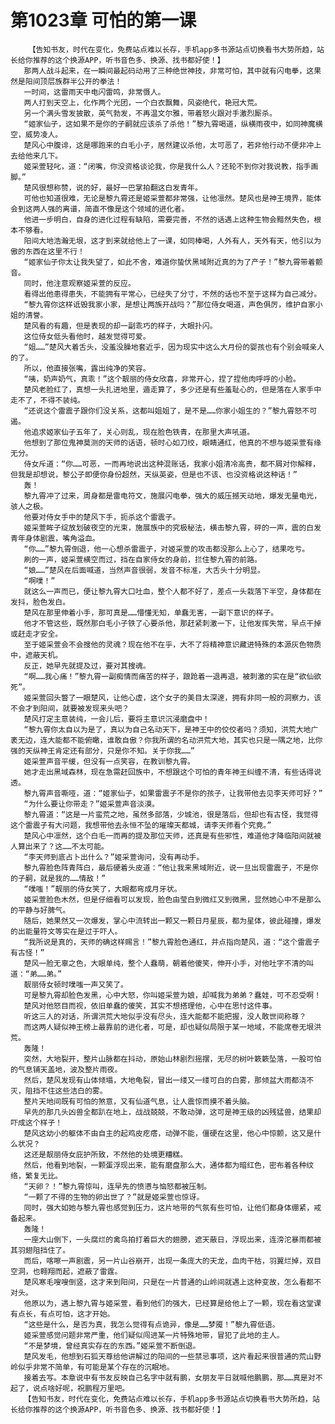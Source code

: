 # 第1023章 可怕的第一课
        【告知书友，时代在变化，免费站点难以长存，手机app多书源站点切换看书大势所趋，站长给你推荐的这个换源APP，听书音色多、换源、找书都好使！】
       那两人战斗起来，在一瞬间最起码动用了三种绝世神技，非常可怕，其中就有闪电拳，这果然是阳间顶层族群半公开的拳法！
       一时间，这雷雨天中电闪雷鸣，非常慑人。
       两人打到天空上，化作两个光团，一个白衣飘舞，风姿绝代，艳冠大荒。
       另一个满头雪发披散，英气勃发，不再温文尔雅，带着怒火跟对手激烈厮杀。
       “姬家仙子，这如果不是你的子嗣就应该杀了杀他！”黎九霄喝道，纵横雨夜中，如同神魔横空，威势凌人。
       楚风心中腹诽，这是哪跑来的白毛小子，居然建议杀他，太可恶了，若非他行动不便非冲上去给他来几下。
       姬采萱轻叱，道：“闭嘴，你没资格谈论我，你是我什么人？还轮不到你对我说教，指手画脚。”
       楚风很想称赞，说的好，最好一巴掌拍翻这白发青年。
       可他也知道很难，无论是黎九霄还是姬采萱都非常强，让他凛然。楚风也是神王境界，能体会到这两人强的离谱，简直不像是这个领域的进化者。
       他进一步明白，自身的进化过程有缺陷，需要完善，不然的话遇上这种生物会黯然失色，根本不够看。
       阳间大地浩瀚无垠，这才到来就给他上了一课，如同棒喝，人外有人，天外有天，他引以为傲的东西在这里不行！
       “姬家仙子你太让我失望了，如此不舍，难道你蛰伏黑域附近真的为了产子！”黎九霄带着颤音。
       同时，他注意观察姬采萱的反应。
       看得出他患得患失，不能拥有平常心，已经失了分寸，不然的话也不至于这样为自己减分。
       “黎九霄你这样诋毁我家小家，是想让两族开战吗？”那位侍女喝道，声色俱厉，维护自家小姐的清誉。
       楚风看的有趣，但是表现的却一副乖巧的样子，大眼扑闪。
       这位侍女低头看他时，越发觉得可爱。
       “姐……”楚风大着舌头，没羞没臊地套近乎，因为现实中这么大月份的婴孩也有个别会喊亲人的了。
       所以，他直接张嘴，露出纯净的笑容。
       “咦，奶声奶气，真乖！”这个靓丽的侍女欣喜，非常开心，捏了捏他肉呼呼的小脸。
       楚风老脸红了，真想一头扎进地里，遁走算了，多少还是有些羞耻心的，但是落在人家手中走不了，不得不装纯。
       “还说这个雷震子跟你们没关系，这都叫姐姐了，是不是……你家小姐生的？”黎九霄怒不可遏。
       他追求姬家仙子五年了，关心则乱，现在脸色铁青，在那里大声吼道。
       他想到了那位鬼神莫测的天师的话语，顿时心如刀绞，眼睛通红，他真的不想与姬采萱有缘无分。
       侍女斥道：“你……可恶，一而再地说出这种混账话，我家小姐清冷高贵，都不屑对你解释，但我是却想说，黎公子即便你身份超然，天纵英姿，但是也不该、也没资格说这种话！”
       轰！
       黎九霄冲了过来，周身都是雷电符文，施展闪电拳，强大的威压撼天动地，爆发无量电光，骇人之极。
       他要对侍女手中的楚风下手，扼杀这个雷震子。
       姬采萱眸子绽放划破夜空的光束，施展族中的究极秘法，横击黎九霄，砰的一声，震的白发青年身体剧震，嘴角溢血。
       “你……”黎九霄倒退，他一心想杀雷震子，对姬采萱的攻击都没那么上心了，结果吃亏。
       刷的一声，姬采萱横空而过，挡在自家侍女的身前，拦住黎九霄的前路。
       “娘……”楚风在后面喊道，当然声音很弱，发音不标准，大舌头十分明显。
       “啊噗！”
       就这么一声而已，便让黎九霄大口吐血，整个人都不好了，差点一头栽落下半空，身体都在发抖，脸色发白。
       楚风在那里伸着小手，那可真是……懵懂无知，单蠢无害，一副下意识的样子。
       他才不管这些，既然那白毛小子铁了心要杀他，那赶紧刺激一下，让他发挥失常，早点干掉或赶走才安全。
       至于姬采萱会不会搜他的灵魂？现在他不在乎，大不了将精神意识藏进特殊的本源灰色物质中，遮蔽天机。
       反正，她早先就提及过，要对其搜魂。
       “啊……我心痛！”黎九霄一副痴情而痛苦的样子，踉跄着一退再退，被刺激的实在是“欲仙欲死”。
       姬采萱回头瞥了一眼楚风，让他心虚，这个女子的美目太深邃，拥有非同一般的洞察力，该不会才到阳间，就要被发现来头吧？
       楚风打定主意装纯，一会儿后，要将主意识沉浸磨盘中！
       “黎九霄你太自以为是了，真以为自己名动天下，是神王中的佼佼者吗？须知，洪荒大地广袤无边，连大能都不能俯瞰，谁敢自傲？你我所谓的名动洪荒大地，其实也只是一隅之地，比你强的天纵神王肯定还有部分，只是你不知。关于你我……”
       姬采萱声音平缓，但没有一点笑容，在教训黎九霄。
       她才走出黑域森林，现在急需赶回族中，不想跟这个可怕的青年神王纠缠不清，有些话得说透。
       黎九霄声音嘶哑，道：“姬家仙子，如果雷震子不是你的孩子，让我带他去见李天师可好？”
       “为什么要让你带走？”姬采萱声音淡漠。
       黎九霄道：“这是一片蛮荒之地，虽然多部落，少城池，很是落后，但却也有古怪，我觉得这个雷震子有大问题，我想带他去永恒不坠的璀璨天都城，请李天师看个究竟。”
       楚风心中凛然，这个白毛一而再的提及那位天师，还真是有些邪性，难道他才降临阳间就被人算出来了？这……不太可能。
       “李天师到底占卜出什么？”姬采萱询问，没有再动手。
       黎九霄脸色阵青阵白，最后硬着头皮道：“他让我来黑域附近，说一旦出现雷震子，不是你的子嗣，就是我的……情敌！”
       “噗嗤！”靓丽的侍女笑了，大眼都弯成月牙状。
       姬采萱脸色木然，但是仔细看可以发现，脸色由莹白到微红又到微黑，显然她心中不是那么的平静与好脾气。
       随后，她果然又一次爆发，掌心中流转出一颗又一颗日月星辰，都为星体，彼此碰撞，爆发的出能量符文等实在是过于吓人。
       “我所说是真的，天师的确这样赐言！”黎九霄脸色通红，并点指向楚风，道：“这个雷震子有古怪！”
       楚风一脸无辜之色，大眼单纯，整个人蠢萌，朝着他傻笑，伸开小手，对他吐字不清的叫道：“弟……弟。”
       靓丽侍女顿时噗嗤一声又笑了。
       可是黎九霄却脸色发黑，心中大怒，你叫姬采萱为娘，却喊我为弟弟？蠢娃，可不忍受啊！
       楚风对他怒目而视，依旧单蠢的傻笑，其实不想搭理他，心中在思忖这件事。
       听这三人的对话，所谓洪荒大地似乎没有尽头，连大能都不能把握，没人敢世间称尊？
       而这两人疑似神王榜上最靠前的进化者，可是，却也疑似局限于某一地域，不能席卷无垠洪荒。
       轰隆！
       突然，大地裂开，整片山脉都在抖动，原始山林剧烈摇摆，无尽的树叶簌簌坠落，一股可怕的气息铺天盖地，波及整片雨夜。
       然后，楚风发现有山体倾塌，大地龟裂，冒出一缕又一缕可白的白雾，那倾盆大雨都浇不灭，阻挡不住这些洁白的雾。
       整片天地间既有可怕的煞意，又有仙道气息，让人震惊而摸不着头脑。
       早先的那几头凶兽全都趴在地上，战战兢兢，不敢动弹，这可是神王级的凶残猛兽，结果却吓成这个样子！
       楚风这幼小的躯体不由自主的起鸡皮疙瘩，动弹不能，僵硬在这里，他心中惊颤，这又是什么状况？
       这还是靓丽侍女庇护所致，不然他的处境更糟糕。
       然后，他看到地裂，一颗蛋浮现出来，能有磨盘那么大，通体都为暗红色，密布着各种纹络，繁复无比。
       “天卵？！”黎九霄惊叫，连早先的愤懑与恼怒都被压制。
       “一颗了不得的生物的卵出世了？”就是姬采萱也惊讶。
       同时，强大如她与黎九霄也感觉到压力，这片地带的气氛有些可怕，让他们都身体绷紧，戒备起来。
       轰隆！
       一座大山倒下，一头腐烂的禽鸟拍打着巨大的翅膀，遮天蔽日，浮现出来，连滂沱暴雨都被其羽翅阻挡住了。
       而后，喀嚓一声剧震，另一片山谷崩开，出现一条庞大的天龙，血肉干枯，羽翼烂掉，双目空洞，也翱翔而起，遮蔽了雷霆。
       楚风寒毛嗖嗖倒竖，这才来到阳间，只是在一片普通的山岭间就遇上这种变故，怎么看都不对头。
       他原以为，遇上黎九霄与姬采萱，看到他们的强大，已经算是给他上了一颗，现在看这堂课有点长，有点可怕，这才开始。
       “这些是什么，是否为真，我怎么觉得有点诡异，像是……梦魇！”黎九霄低语。
       姬采萱感觉问题非常严重，他们疑似闯进某一片特殊地带，冒犯了此地的主人。
       “不是梦境，曾经真实存在的东西。”姬采萱不断倒退。
       楚风发毛，他想到石狐天尊给他讲解过的阳间的一些禁忌事项，这片看起来很普通的荒山野岭似乎非常不简单，有可能是某个存在的沉眠地。
       接着去写。本章说中有书友反映自己名字中就有鹏，女朋友平日就喊他鹏鹏，那……真是对不起了，说点啥好呢，祝鹏程万里吧。
       【告知书友，时代在变化，免费站点难以长存，手机app多书源站点切换看书大势所趋，站长给你推荐的这个换源APP，听书音色多、换源、找书都好使！】